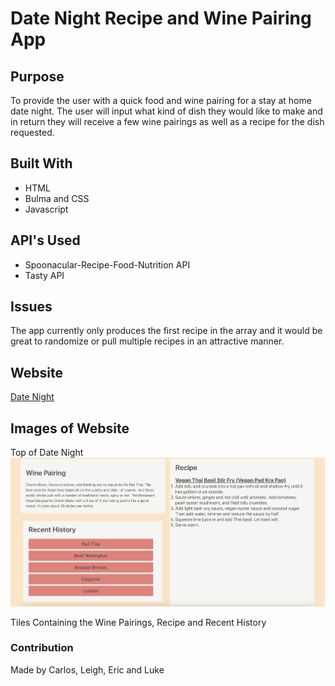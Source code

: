 # Date Night Recipe and Wine Pairing App

## Purpose
To provide the user with a quick food and wine pairing for a stay at home date night.  The user will input what kind of dish they would like to make and in return they will receive a few wine pairings as well as a recipe for the dish requested.

## Built With
* HTML 
* Bulma and CSS
* Javascript

## API's Used
* Spoonacular-Recipe-Food-Nutrition API
* Tasty API

## Issues
The app currently only produces the first recipe in the array and it would be great to randomize or pull multiple recipes in an attractive manner.

## Website
<a href="https://github.com/iwmwargin/date-night" target="_blank">Date Night</a>

## Images of Website
Top of Date Night
<img src="https://github.com/iwmwargin/date-night/blob/main/assets/images/Bottom.png">

Tiles Containing the Wine Pairings, Recipe and Recent History
<img src="">



### Contribution
Made by Carlos, Leigh, Eric and Luke

